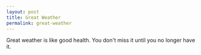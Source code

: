 ```yaml
---
layout: post
title: Great Weather
permalink: great-weather
---
```


Great weather is like good health. You don't miss it until you no longer have it. 
